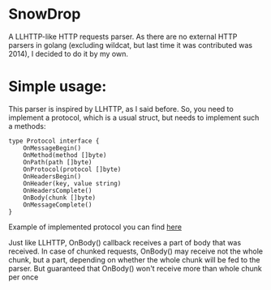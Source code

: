 # SnowDrop
A LLHTTP-like HTTP requests parser. As there are no external HTTP parsers in golang (excluding wildcat, but last time it was contributed was 2014), I decided to do it by my own.


# Simple usage:
This parser is inspired by LLHTTP, as I said before. So, you need to implement a protocol, which is a usual struct, but needs to implement such a methods:

```
type Protocol interface {
	OnMessageBegin()
	OnMethod(method []byte)
	OnPath(path []byte)
	OnProtocol(protocol []byte)
	OnHeadersBegin()
	OnHeader(key, value string)
	OnHeadersComplete()
	OnBody(chunk []byte)
	OnMessageComplete()
}
```

Example of implemented protocol you can find [here](https://github.com/floordiv/snowdrop-http/blob/master/tests/parser_test.go#L9)

Just like LLHTTP, OnBody() callback receives a part of body that was received. In case of chunked requests, OnBody() may receive not the whole chunk, but a part, depending on 
whether the whole chunk will be fed to the parser. But guaranteed that OnBody() won't receive more than whole chunk per once
